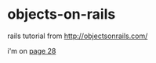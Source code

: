 objects-on-rails
================

rails tutorial from http://objectsonrails.com/

i'm on [page 28](http://objectsonrails.com/#sec-10)
